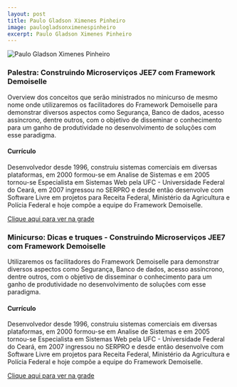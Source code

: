 ```yaml
---
layout: post
title: Paulo Gladson Ximenes Pinheiro
image: paulogladsonximenespinheiro
excerpt: Paulo Gladson Ximenes Pinheiro
---
```

![Paulo Gladson Ximenes Pinheiro](https://s.gravatar.com/avatar/a535962e6ccf3abec732d42fc351dbe9?s=120)




### Palestra: Construindo Microserviços JEE7 com Framework Demoiselle

Overview dos conceitos que serão ministrados no minicurso de mesmo nome onde utilizaremos os facilitadores do Framework Demoiselle para demonstrar diversos aspectos como Segurança, Banco de dados, acesso assíncrono, dentre outros, com o objetivo de disseminar o conhecimento para um ganho de produtividade no desenvolvimento de soluções com esse paradigma.
 

#### Currículo
Desenvolvedor desde 1996, construiu sistemas comerciais em diversas plataformas, em 2000 formou-se em Analise de Sistemas e em 2005 tornou-se Especialista em Sistemas Web pela UFC - Universidade Federal do Ceará, em 2007 ingressou no SERPRO e desde então desenvolve com Software Livre em projetos para Receita Federal, Ministério da Agricultura e Polícia Federal e hoje compõe a equipe do Framework Demoiselle. 

[Clique aqui para ver na grade](https://ftsl.websiteseguro.com/ftsl9/grade/detail.html?pid=273)

### Minicurso: Dicas e truques - Construindo Microserviços JEE7 com Framework Demoiselle

Utilizaremos os facilitadores do Framework Demoiselle para demonstrar diversos aspectos como Segurança, Banco de dados, acesso assíncrono, dentre outros, com o objetivo de disseminar o conhecimento para um ganho de produtividade no desenvolvimento de soluções com esse paradigma.
 

#### Currículo
Desenvolvedor desde 1996, construiu sistemas comerciais em diversas plataformas, em 2000 formou-se em Analise de Sistemas e em 2005 tornou-se Especialista em Sistemas Web pela UFC - Universidade Federal do Ceará, em 2007 ingressou no SERPRO e desde então desenvolve com Software Livre em projetos para Receita Federal, Ministério da Agricultura e Polícia Federal e hoje compõe a equipe do Framework Demoiselle. 

[Clique aqui para ver na grade](https://ftsl.websiteseguro.com/ftsl9/grade/)


